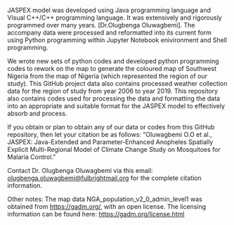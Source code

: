 JASPEX model was developed using Java programming language and Visual C++/C++ programming language. 
It was extensively and rigorously programmed over many years. [Dr.Olugbenga Oluwagbemi].
The accompany data were processed and reformatted into its current form using Python programming within Jupyter Notebook enivironment and Shell programming.

We wrote new sets of python codes and developed python programming codes to rework on the map to generate 
the coloured map of Southwest Nigeria from the map of Nigeria (which represented the region of our study).
This GitHub project data also contains processed weather collection data for the region of study from year 2006 to year 2019.
This repository also contains codes used for processing the data and formatting the data into an appropriate and suitable format for the JASPEX model to effectively absorb and process.

If you obtain or plan to obtain any of our data or codes from this GitHub repository, 
then let your citation be as follows: "Oluwagbemi O.O et al., JASPEX: Java-Extended and Parameter-Enhanced Anopheles Spatially Explicit Multi-Regional Model of Climate Change Study on Mosquitoes for Malaria Control."


Contact Dr. Olugbenga Oluwagbemi via this email: olugbenga.oluwagbemi@fulbrightmail.org for the complete citation information.


Other notes:
The map data NGA_population_v2_0_admin_level1 was obtained from https://gadm.org/, with an open license. 
The licensing information can be found here: https://gadm.org/license.html
